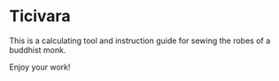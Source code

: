 # Ticivara

This is a calculating tool and instruction guide for sewing the robes of a buddhist monk.

Enjoy your work!
